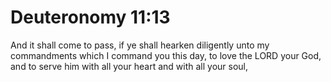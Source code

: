 # Deuteronomy 11:13

And it shall come to pass, if ye shall hearken diligently unto my commandments which I command you this day, to love the LORD your God, and to serve him with all your heart and with all your soul,